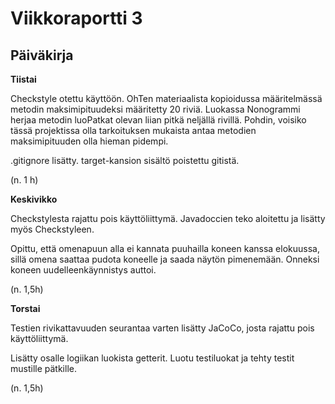 # Viikkoraportti 3

## Päiväkirja

**Tiistai**

Checkstyle otettu käyttöön. OhTen materiaalista kopioidussa määritelmässä metodin maksimipituudeksi määritetty 20 riviä. Luokassa Nonogrammi herjaa metodin luoPatkat olevan liian pitkä neljällä rivillä. Pohdin, voisiko tässä projektissa olla tarkoituksen mukaista antaa metodien maksimipituuden olla hieman pidempi.

.gitignore lisätty. target-kansion sisältö poistettu gitistä.

(n. 1 h)

**Keskivikko**

Checkstylesta rajattu pois käyttöliittymä. Javadoccien teko aloitettu ja lisätty myös Checkstyleen.

Opittu, että omenapuun alla ei kannata puuhailla koneen kanssa elokuussa, sillä omena saattaa pudota koneelle ja saada näytön pimenemään. Onneksi koneen uudelleenkäynnistys auttoi.

(n. 1,5h)

**Torstai**

Testien rivikattavuuden seurantaa varten lisätty JaCoCo, josta rajattu pois käyttöliittymä.

Lisätty osalle logiikan luokista getterit. Luotu testiluokat ja tehty testit mustille pätkille.

(n. 1,5h)
